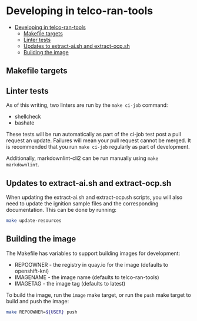 # Developing in telco-ran-tools

- [Developing in telco-ran-tools](#developing-in-telco-ran-tools)
  - [Makefile targets](#makefile-targets)
  - [Linter tests](#linter-tests)
  - [Updates to extract-ai.sh and extract-ocp.sh](#updates-to-extract-aish-and-extract-ocpsh)
  - [Building the image](#building-the-image)

## Makefile targets

## Linter tests

As of this writing, two linters are run by the `make ci-job` command:

- shellcheck
- bashate

These tests will be run automatically as part of the ci-job test post a pull request an update. Failures will mean your pull request
cannot be merged. It is recommended that you run `make ci-job` regularly as part of development.

Additionally, markdownlint-cli2 can be run manually using `make markdownlint`.

## Updates to extract-ai.sh and extract-ocp.sh

When updating the extract-ai.sh and extract-ocp.sh scripts, you will also need to update the ignition sample files and
the corresponding documentation. This can be done by running:

```bash
make update-resources
```

## Building the image

The Makefile has variables to support building images for development:

- REPOOWNER - the registry in quay.io for the image (defaults to openshift-kni)
- IMAGENAME - the image name (defaults to telco-ran-tools)
- IMAGETAG - the image tag (defaults to latest)

To build the image, run the `image` make target, or run the `push` make target to build and push the image:

```bash
make REPOOWNER=${USER} push
```
